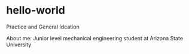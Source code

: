 # hello-world
Practice and General Ideation

About me: Junior level mechanical engineering student at Arizona State University
